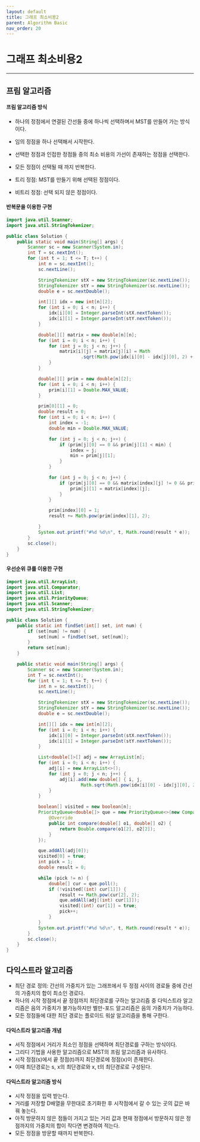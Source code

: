 ```yaml
---
layout: default
title: 그래프 최소비용2
parent: Algorithm Basic
nav_order: 20
---
```


# 그래프 최소비용2

---

## 프림 알고리즘

#### 프림 알고리즘 방식

- 하나의 정점에서 연결된 간선들 중에 하나씩 선택하며서 MST를 만들어 가는 방식이다.
- 임의 정점을 하나 선택해서 시작한다.
- 선택한 정점과 인접한 정점들 중의 최소 비용의 가선이 존재하는 정점을 선택한다.
- 모든 정점이 선택될 때 까지 반복한다.

- 트리 정점: MST를 만들기 위해 선택된 정점이다.
- 비트리 정점: 선택 되지 않은 정점이다.

#### 반복문을 이용한 구현

```java
import java.util.Scanner;
import java.util.StringTokenizer;

public class Solution {
	public static void main(String[] args) {
		Scanner sc = new Scanner(System.in);
		int T = sc.nextInt();
		for (int t = 1; t <= T; t++) {
			int n = sc.nextInt();
			sc.nextLine();

			StringTokenizer stX = new StringTokenizer(sc.nextLine());
			StringTokenizer stY = new StringTokenizer(sc.nextLine());
			double e = sc.nextDouble();

			int[][] idx = new int[n][2];
			for (int i = 0; i < n; i++) {
				idx[i][0] = Integer.parseInt(stX.nextToken());
				idx[i][1] = Integer.parseInt(stY.nextToken());
			}

			double[][] matrix = new double[n][n];
			for (int i = 0; i < n; i++) {
				for (int j = 0; j < n; j++) {
					matrix[i][j] = matrix[j][i] = Math
							.sqrt(Math.pow(idx[i][0] - idx[j][0], 2) + Math.pow(idx[i][1] - idx[j][1], 2));
				}
			}

			double[][] prim = new double[n][2];
			for (int i = 0; i < n; i++) {
				prim[i][1] = Double.MAX_VALUE;
			}

			prim[0][1] = 0;
			double result = 0;
			for (int i = 0; i < n; i++) {
				int index = -1;
				double min = Double.MAX_VALUE;

				for (int j = 0; j < n; j++) {
					if (prim[j][0] == 0 && prim[j][1] < min) {
						index = j;
						min = prim[j][1];
					}
				}

				for (int j = 0; j < n; j++) {
					if (prim[j][0] == 0 && matrix[index][j] != 0 && prim[j][1] > matrix[index][j]) {
						prim[j][1] = matrix[index][j];
					}
				}

				prim[index][0] = 1;
				result += Math.pow(prim[index][1], 2);

			}
			System.out.printf("#%d %d\n", t, Math.round(result * e));
		}
		sc.close();
	}
}
```

#### 우선순위 큐를 이용한 구현

```java
import java.util.ArrayList;
import java.util.Comparator;
import java.util.List;
import java.util.PriorityQueue;
import java.util.Scanner;
import java.util.StringTokenizer;

public class Solution {
	public static int findSet(int[] set, int num) {
		if (set[num] != num) {
			set[num] = findSet(set, set[num]);
		}
		return set[num];
	}

	public static void main(String[] args) {
		Scanner sc = new Scanner(System.in);
		int T = sc.nextInt();
		for (int t = 1; t <= T; t++) {
			int n = sc.nextInt();
			sc.nextLine();

			StringTokenizer stX = new StringTokenizer(sc.nextLine());
			StringTokenizer stY = new StringTokenizer(sc.nextLine());
			double e = sc.nextDouble();

			int[][] idx = new int[n][2];
			for (int i = 0; i < n; i++) {
				idx[i][0] = Integer.parseInt(stX.nextToken());
				idx[i][1] = Integer.parseInt(stY.nextToken());
			}

			List<double[]>[] adj = new ArrayList[n];
			for (int i = 0; i < n; i++) {
				adj[i] = new ArrayList<>();
				for (int j = 0; j < n; j++) {
					adj[i].add(new double[] { i, j,
							Math.sqrt(Math.pow(idx[i][0] - idx[j][0], 2) + Math.pow(idx[i][1] - idx[j][1], 2)) });
				}
			}

			boolean[] visited = new boolean[n];
			PriorityQueue<double[]> que = new PriorityQueue<>(new Comparator<double[]>() {
				@Override
				public int compare(double[] o1, double[] o2) {
					return Double.compare(o1[2], o2[2]);
				}
			});

			que.addAll(adj[0]);
			visited[0] = true;
			int pick = 1;
			double result = 0;

			while (pick != n) {
				double[] cur = que.poll();
				if (!visited[(int) cur[1]]) {
					result += Math.pow(cur[2], 2);
					que.addAll(adj[(int) cur[1]]);
					visited[(int) cur[1]] = true;
					pick++;
				}
			}
			System.out.printf("#%d %d\n", t, Math.round(result * e));
		}
		sc.close();
	}
}
```

## 다익스트라 알고리즘

- 최단 경로 정의: 간선의 가중치가 있는 그래프에서 두 정점 사이의 경로들 중에 간선의 가중치의 합이 최소인 경로다.
- 하나의 시작 정점에서 끝 정점까지 최단경로를 구하는 알고리즘 중 다익스트라 알고리즘은 음의 가중치가 불가능하지만 벨만-포드 알고리즘은 음의 가중치가 가능하다.
- 모든 정점들에 대한 최단 경로는 플로이드 워살 알고리즘을 통해 구한다.

#### 다익스트라 알고리즘 개념

- 서직 정점에서 거리가 최소인 정점을 선택하며 최단경로를 구하는 방식이다.
- 그리디 기법을 사용한 알고리즘으로 MST의 프림 알고리즘과 유사하다.
- 시작 정점(s)에서 끝 정점(t)까지 최단경로에 정점(x)이 존재한다.
- 이때 최단경로는 s, x의 최단경로와 x, t의 최단경로로 구성된다.

#### 다익스트라 알고리즘 방식

- 시작 정점을 입력 받는다.
- 거리를 저장할 D배열을 무한대로 초기화한 후 시작점에서 갈 수 있는 곳의 값은 바꿔 놓는다.
- 아직 방문하지 않은 점들이 가지고 있는 거리 값과 현재 정점에서 방문하지 않은 정점까지의 가중치의 합이 작다면 변경하여 적는다.
- 모든 정점을 방문할 때까지 반복한다.
